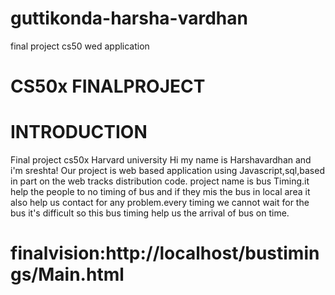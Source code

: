 # guttikonda-harsha-vardhan
final project cs50 wed application
# CS50x FINALPROJECT
# INTRODUCTION
Final project cs50x Harvard university
Hi my name is Harshavardhan and i'm sreshta!
Our project is web based application using Javascript,sql,based in part on the web tracks distribution code.
project name is bus Timing.it help the people to no timing of bus and if they mis the bus in local area it 
also help us contact for any problem.every timing we cannot wait for the bus it's difficult so this bus timing
help us the arrival of bus on time.
# finalvision:http://localhost/bustimings/Main.html
